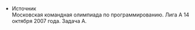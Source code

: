 - Источник  
Московская командная олимпиада по программированию. Лига A 14 октября 2007 года. Задача A. 
